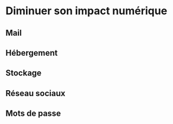 # Diminuer son impact numérique


## Mail
## Hébergement
## Stockage
## Réseau sociaux
## Mots de passe
